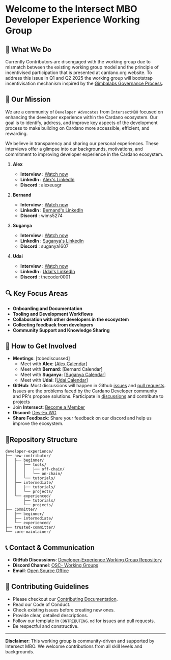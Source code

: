 # Welcome to the Intersect MBO Developer Experience Working Group

## 🚀 What We Do

Currently Contributors are disengaged with the working group due to mismatch between the existing working group model and the principle of incentivised participation that is presented at cardano.org website. To address this issue in Q1 and Q2 2025 the working group will bootstrap incentivisation mechanism inspired by the [Gimbalabs Governance Process](). 

## 🎯 Our Mission 
We are a community of `Developer Advocates` from `IntersectMBO` focused on enhancing the developer experience within the Cardano ecosystem. Our goal is to identify, address, and improve key aspects of the development process to make building on Cardano more accessible, efficient, and rewarding.

We believe in transparency and sharing our personal experiences. These interviews offer a glimpse into our backgrounds, motivations, and commitment to improving developer experience in the Cardano ecosystem.

1. **Alex**  
   - **Interview** : [Watch now](https://www.youtube.com/watch?v=U-cGNG3rzPg)  
   - **LinkedIn**  : [Alex's LinkedIn](https://www.linkedin.com/in/alex-seregin/)  
   - **Discord**   : alexeusgr

2. **Bernand**  
   - **Interview** : [Watch now](https://www.youtube.com/watch?v=grbX5DAaW5Q)  
   - **LinkedIn**  : [Bernand's LinkedIn](https://www.linkedin.com/in/bernard-sibanda-954563243/)  
   - **Discord**   : wims5274

3. **Suganya**  
   - **Interview** : [Watch now](https://www.youtube.com/watch?v=o8a6gTcE50w)  
   - **LinkedIn**  : [Suganya's LinkedIn](https://www.linkedin.com/in/suganya-raju/)  
   - **Discord**   : suganya1607

4. **Udai**  
   - **Interview** : [Watch now](https://www.youtube.com/watch?v=UDXshRpVA6M)  
   - **LinkedIn**  : [Udai's LinkedIn](https://www.linkedin.com/in/solanki/)  
   - **Discord**   : thecoder0001


## 🔍 Key Focus Areas
- **Onboarding and Documentation**
- **Tooling and Development Workflows**
- **Collaboration with other developers in the ecosystem**
- **Collecting feedback from developers**
- **Community Support and Knowledge Sharing**

## 🤝 How to Get Involved
- **Meetings**: [tobediscussed]
   - Meet with **Alex**: [[Alex Calendar](https://cal.com/alexeusgr)]
   - Meet with **Bernard**: [Bernard Calendar]
   - Meet with **Suganya**: [[Suganya Calendar](https://cal.com/suganyaraju/)]
   - Meet with **Udai**: [[Udai Calendar](https://cal.com/solanki/)]
- **GitHub**: Most discussions will happen in Github [issues](https://github.com/IntersectMBO/developer-experience/issues)  and [pull requests](https://github.com/IntersectMBO/developer-experience/pulls). Issues are the problems faced by the Cardano Developer community and PR's propose solutions. Participate in [discussions](https://github.com/IntersectMBO/developer-experience/discussions/) and contribute to projects
- Join **Intersect**: [Become a Member](https://members.intersectmbo.org/registration)
- **Discord**: [Dev-Ex WG](https://discord.com/channels/1136727663583698984/1250047836339306526)
- **Share Feedback**: Share your feedback on our discord and help us improve the ecosystem.

## 📁Repository Structure

```
developer-experience/
├── new-contributor/
│   ├── beginner/
│   │   ├── tools/
│   │   │   ├── off-chain/
│   │   │   └── on-chain/
│   │   └── tutorials/
│   ├── intermediate/
│   │   ├── tutorials/
│   │   └── projects/
│   └── experienced/
│       ├── tutorials/
│       └── projects/
├── committer/
│   ├── beginner/
│   ├── intermediate/
│   └── experienced/
├── trusted-committer/
└── core-maintainer/
```

## 📞 Contact & Communication

- **GitHub Discussions**: [Developer-Experience Working Group Repository](https://github.com/IntersectMBO/developer-experience/discussions)
- **Discord Channel**: [OSC- Working Groups](https://discord.com/channels/1136727663583698984/1239886460266479696)
- **Email**: [Open Source Office](oso@intersectmbo.org)

## 🌟 Contributing Guidelines
- Please checkout our [Contributing Documentation](./CONTRIBUTING.md).
- Read our Code of Conduct. 
- Check existing issues before creating new ones.
- Provide clear, detailed descriptions.
- Follow our template in `CONTRIBUTING.md` for issues and pull requests.
- Be respectful and constructive.

---

**Disclaimer**: This working group is community-driven and supported by Intersect MBO. We welcome contributions from all skill levels and backgrounds.


